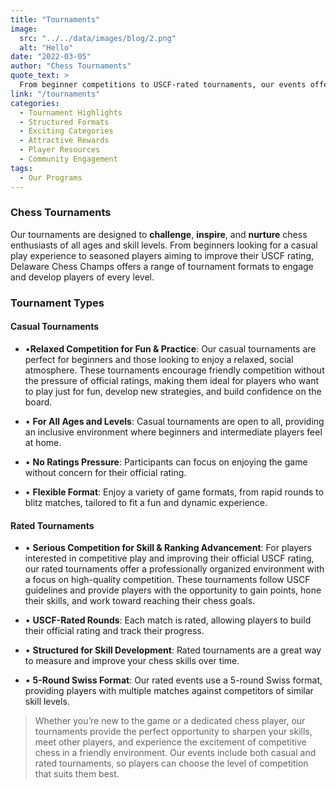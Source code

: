 ```yaml
---
title: "Tournaments"
image: 
  src: "../../data/images/blog/2.png"
  alt: "Hello"
date: "2022-03-05"
author: "Chess Tournaments"
quote_text: >
  From beginner competitions to USCF-rated tournaments, our events offer players of all ages an exciting and enriching chess experience.
link: "/tournaments"
categories:
  - Tournament Highlights
  - Structured Formats
  - Exciting Categories
  - Attractive Rewards
  - Player Resources
  - Community Engagement
tags:
  - Our Programs
---
```


### Chess Tournaments

Our tournaments are designed to **challenge**, **inspire**, and **nurture** chess enthusiasts of all ages and skill levels. From beginners looking for a casual play experience to seasoned players aiming to improve their USCF rating, Delaware Chess Champs offers a range of tournament formats to engage and develop players of every level.


### Tournament Types

#### Casual Tournaments 

- •**Relaxed Competition for Fun & Practice**: Our casual tournaments are perfect for beginners and those looking to enjoy a relaxed, social atmosphere. These tournaments encourage friendly competition without the pressure of official ratings, making them ideal for players who want to play just for fun, develop new strategies, and build confidence on the board.

- • **For All Ages and Levels**: Casual tournaments are open to all, providing an inclusive environment where beginners and intermediate players feel at home.

- • **No Ratings Pressure**: Participants can focus on enjoying the game without concern for their official rating.

- • **Flexible Format**: Enjoy a variety of game formats, from rapid rounds to blitz matches, tailored to fit a fun and dynamic experience.



#### Rated Tournaments

- • **Serious Competition for Skill & Ranking Advancement**: For players interested in competitive play and improving their official USCF rating, our rated tournaments offer a professionally organized environment with a focus on high-quality competition. These tournaments follow USCF guidelines and provide players with the opportunity to gain points, hone their skills, and work toward reaching their chess goals.

- • **USCF-Rated Rounds**: Each match is rated, allowing players to build their official rating and track their progress.

- • **Structured for Skill Development**: Rated tournaments are a great way to measure and improve your chess skills over time.

- • **5-Round Swiss Format**: Our rated events use a 5-round Swiss format, providing players with multiple matches against competitors of similar skill levels.


> Whether you’re new to the game or a dedicated chess player, our tournaments provide the perfect opportunity to sharpen your skills, meet other players, and experience the excitement of competitive chess in a friendly environment. Our events include both casual and rated tournaments, so players can choose the level of competition that suits them best.
